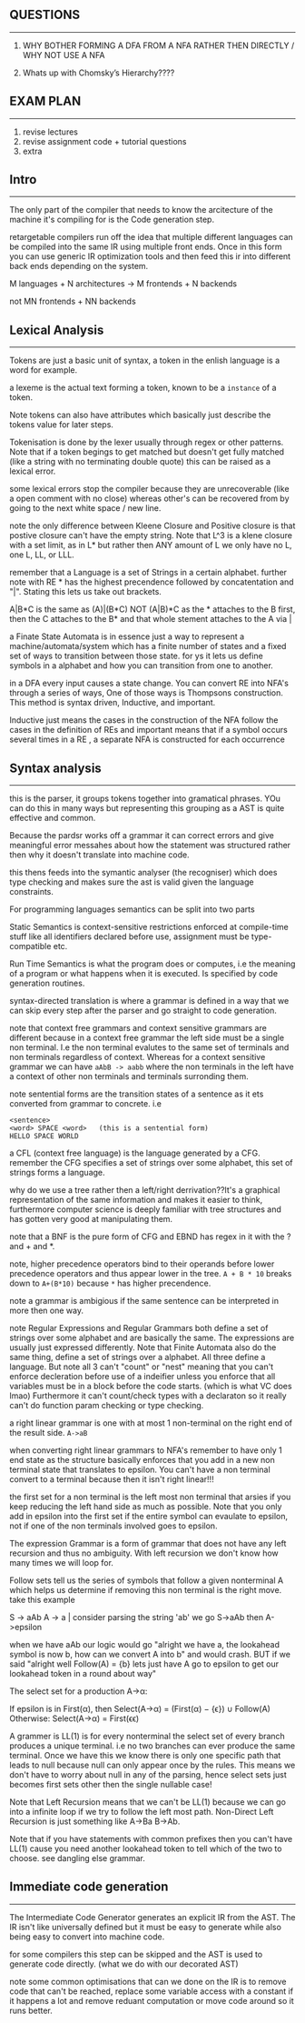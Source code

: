 ## QUESTIONS
---

1. WHY BOTHER FORMING A DFA FROM A NFA RATHER THEN DIRECTLY / WHY NOT USE A NFA

2. Whats up with Chomsky’s Hierarchy????


## EXAM PLAN
---

1. revise lectures
2. revise assignment code + tutorial questions
3. extra

## Intro
---

The only part of the compiler that needs to know the arcitecture of the machine it's compiling for is the Code generation step. 

retargetable compilers run off the idea that multiple different languages can be compiled into the same IR using multiple front ends. Once in this form you can use generic IR optimization tools and then feed this ir into different back ends depending on the system. 

M languages + N architectures -> M frontends + N backends

not MN frontends + NN backends

## Lexical Analysis
---

Tokens are just a basic unit of syntax, a token in the enlish language is a word for example. 

a lexeme is the actual text forming a token, known to be a `instance` of a token. 

Note tokens can also have attributes which basically just describe the tokens value for later steps. 

Tokenisation is done by the lexer usually through regex or other patterns. 
Note that if a token begings to get matched but doesn't get fully matched (like a string with no terminating double quote) this can be raised as a lexical error. 

some lexical errors stop the compiler because they are unrecoverable (like a open comment with no close) whereas other's can be recovered from by going to the next white space / new line. 

note the only difference between Kleene Closure and Positive closure is that postive closure can't have the empty string. Note that L^3 is a klene closure with a set limit, as in L* but rather then ANY amount of L we only have no L, one L, LL, or LLL. 

remember that a Language is a set of Strings in a certain alphabet. further note with RE * has the highest precendence followed by concatentation and "|". Stating this lets us take out brackets. 

A|B*C is the same as (A)|(B\*C) NOT (A|B)\*C as the \* attaches to the B first, then the C attaches to the B\* and that whole stement attaches to the A via |

a Finate State Automata is in essence just a way to represent a machine/automata/system which has a finite number of states and a fixed set of ways to transition between those state. for ys it lets us define symbols in a alphabet and how you can transition from one to another. 

in a DFA every input causes a state change. You can convert RE into NFA's through a series of ways, One of those ways is Thompsons construction. This method is syntax driven, Inductive, and important.

Inductive just means the cases in the construction of the NFA follow the cases in the definition of REs and important means that if a symbol occurs several times in a RE , a separate NFA is constructed for each occurrence

## Syntax analysis
---

this is the parser, it groups tokens together into gramatical phrases. YOu can do this in many ways but representing this grouping as a AST is quite effective and common. 

Because the pardsr works off a grammar it can correct errors and give meaningful error messahes about how the statement was structured rather then why it doesn't translate into machine code. 

this thens feeds into the symantic analyser (the recogniser) which does type checking and makes sure the ast is valid given the language constraints. 

For programming languages semantics can be split into two parts

Static Semantics is context-sensitive restrictions enforced at compile-time stuff like all identifiers declared before use, assignment must be type-compatible etc. 

Run Time Semantics is what the program does or computes, i.e the meaning of a program or what happens when it is executed. Is specified by code generation routines.

syntax-directed translation is where a grammar is defined in a way that we can skip every step after the parser and go straight to code generation. 

note that context free grammars and context sensitive grammars are different because in a context free grammar the left side must be a single non terminal. 
I.e the non terminal evalutes to the same set of terminals and non terminals regardless of context. Whereas for a context sensitive grammar we can have `aAbB -> aabb` where the non terminals in the left have a context of other non terminals and terminals surronding them. 

note sentential forms are the transition states of a sentence as it ets converted from grammar to concrete. i.e
```
<sentence>
<word> SPACE <word>   (this is a sentential form)
HELLO SPACE WORLD
```

a CFL (context free language) is the language generated by a CFG. remember the CFG specifies a set of strings over some alphabet, this set of strings forms a language. 

why do we use a tree rather then a left/right derrivation??It's a graphical representation of the same information and makes it easier to think, furthermore computer science is deeply familiar with tree structures and has gotten very good at manipulating them.

note that a BNF is the pure form of CFG and EBND has regex in it with the ? and + and *.

note, higher precedence operators bind to their operands before lower precedence operators and thus appear lower in the tree.
`A + B * 10` breaks down to `A+(B*10)` because `*` has higher precendence. 

note a grammar is ambigious if the same sentence can be interpreted in more then one way.

note Regular Expressions and Regular Grammars both define a set of strings over some alphabet and are basically the same. The expressions are usually just expressed differently. Note that Finite Automata also do the same thing, define a set of strings over a alphabet. 
All three define a language. 
But note all 3 can't "count" or "nest" meaning that you can't enforce decleration before use of a indeifier unless you enforce that all variables must be in a block before the code starts. (which is what VC does lmao)
Furthermore it can't count/check types with a declaraton so it really can't do function param checking or type checking. 

a right linear grammar is one with at most 1 non-terminal on the right end of the result side. `A->aB`

when converting right linear grammars to NFA's remember to have only 1 end state as the structure basically enforces that you add in a new non terminal state that translates to epsilon. You can't have a non terminal convert to a terminal because then it isn't right linear!!!

the first set for a non terminal is the left most non terminal that arsies if you keep reducing the left hand side as much as possible. Note that you only add in epsilon into the first set if the entire symbol can evaulate to epsilon, not if one of the non terminals involved goes to epsilon. 

The expression Grammar is a form of grammar that does not have any left recursion and thus no ambiguity. With left recursion we don't know how many times we will loop for. 

Follow sets tell us the series of symbols that follow a given nonterminal A which helps us determine if removing this non terminal is the right move. 
take this example

S -> aAb
A -> a | <epsilon>
consider parsing the string 'ab' we go S->aAb then A->epsilon

when we have aAb our logic would go "alright we have a, the lookahead symbol is now b, how can we convert A into b" and would crash. BUT if we said "alright well Follow(A) = {b} lets just have A go to epsilon to get our lookahead token in a round about way"

The select set for a production A→α:

If epsilon is in First(α), then
    Select(A→α) = (First(α) − {ϵ}) ∪ Follow(A)
Otherwise:
    Select(A→α) = First(ϵϵ)

A grammer is LL(1) is for every nonterminal the select set of every branch produces a unique terminal. i.e no two branches can ever produce the same terminal. Once we have this we know there is only one specific path that leads to null because null can only appear once by the rules. This means we don't have to worry about null in any of the parsing, hence select sets just becomes first sets other then the single nullable case!

Note that Left Recursion means that we can't be LL(1) because we can go into a infinite loop if we try to follow the left most path. Non-Direct Left Recursion is just something like A->Ba B->Ab. 

Note that if you have statements with common prefixes then you can't have LL(1) cause you need another lookahead token to tell which of the two to choose. see dangling else grammar. 




## Immediate code generation
---

The Intermediate Code Generator generates an explicit IR from the AST. The IR isn't like universally defined but it must be easy to generate while also being easy to convert into machine code.

for some compilers this step can be skipped and the AST is used to generate code directly. (what we do with our decorated AST)

note some common optimisations that can we done on the IR is to remove code that can't be reached, replace some variable access with a constant if it happens a lot and remove reduant computation or move code around so it runs better. 








